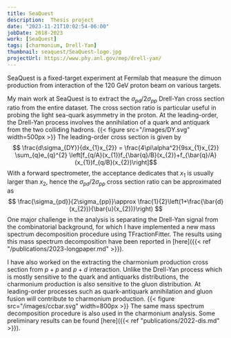 ```yaml
---
title: SeaQuest 
description:  Thesis project
date: "2023-11-21T10:02:54-06:00"
jobDate: 2018-2023
work: [SeaQuest]
tags: [charmonium, Drell-Yan]
thumbnail: seaquest/SeaQuest-logo.jpg 
projectUrl: https://www.phy.anl.gov/mep/drell-yan/ 
---
```


SeaQuest is a fixed-target experiment at Fermilab that measure the dimuon production from interaction of the 120 GeV proton beam on various targets.

My main work at SeaQuest is to extract the $\sigma_{pd}/2\sigma_{pp}$ Drell-Yan cross section ratio from the entire dataset.
The cross section ratio is particular useful in probing the light sea-quark asymmetry in the proton. At the leading-order,
the Drell-Yan process involves the annihilation of a quark and antiquark from the two colliding hadrons. 
{{< figure src="/images/DY.svg" width=500px >}}
The leading-order cross section is given by
$$ \frac{d\sigma_{DY}}{dx_{1}x_{2}} = \frac{4\pi\alpha^2}{9sx_{1}x_{2}} \sum_{q}e_{q}^{2} \left[f_{q/A}(x_{1})f_{\bar{q}/B}(x_{2})+f_{\bar{q}/A}(x_{1})f_{q/B}(x_{2})\right]$$
With a forward spectrometer, the acceptance dedicates that $x_{1}$ is usually larger than $x_{2}$, hence the $\sigma_{pd}/2\sigma_{pp}$ cross section ratio can be approximated as
$$ \frac{\sigma_{pd}}{2\sigma_{pp}}\approx \frac{1}{2}\left(1+\frac{\bar{d}(x_{2})}{\bar{u}(x_{2})}\right) $$
One major challenge in the analysis is separating the Drell-Yan signal from the combinatorial background, for which I have implemented a new mass spectrum decomposition procedure using TFractionFitter. The results using this mass spectrum decomposition have been reported in [here]({{< ref "/publications/2023-longpaper.md" >}}).

I have also worked on the extracting the charmonium production cross section from $p+p$ and $p+d$ interaction.
Unlike the Drell-Yan process which is mostly sensitive to the quark and antiquarks distributions, the charmonium production is also sensitive to the gluon distribution. At leading-order processes such as quark-antiquark annihilation and gluon fusion will contribute to charmonium production.
{{< figure src="/images/ccbar.svg" width=800px >}}
The same mass spectrum decomposition procedure is also used in the charmonium analysis.
Some preliminary results can be found [here]({{< ref "publications/2022-dis.md" >}}).
